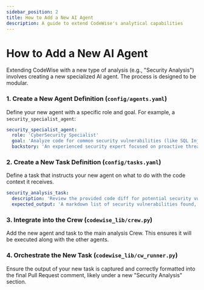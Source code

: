 ```yaml
---
sidebar_position: 2
title: How to Add a New AI Agent
description: A guide to extend CodeWise's analytical capabilities
---
```


# How to Add a New AI Agent

Extending CodeWise with a new type of analysis (e.g., "Security Analysis") involves creating a new specialized AI agent. The process is designed to be modular.

### 1. Create a New Agent Definition (`config/agents.yaml`)

Define your new agent with a specific role and goal. For example, a `security_specialist_agent`:

```yaml
security_specialist_agent:
  role: 'CyberSecurity Specialist'
  goal: 'Analyze code for common security vulnerabilities (like SQL Injection, XSS) and suggest best practices for secure coding.'
  backstory: 'An experienced security expert focused on proactive threat detection in code.'
```

### 2. Create a New Task Definition (`config/tasks.yaml`)

Define a task that instructs your new agent on what to do with the code context it receives.

```yaml
security_analysis_task:
  description: 'Review the provided code diff for potential security vulnerabilities. Provide a list of findings and suggest concrete code changes to mitigate them.'
  expected_output: 'A markdown list of security vulnerabilities found, with code examples for correction.'
```

### 3. Integrate into the Crew (`codewise_lib/crew.py`)

Add the new agent and task to the main analysis Crew. This ensures it will be executed along with the other agents.

### 4. Orchestrate the New Task (`codewise_lib/cw_runner.py`)

Ensure the output of your new task is captured and correctly formatted into the final Pull Request comment, likely under a new "Security Analysis" section.
